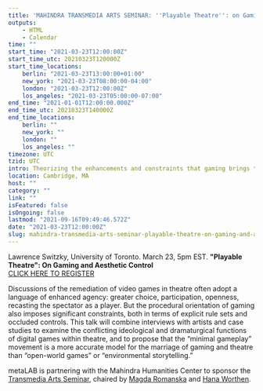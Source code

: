 ```yaml
---
title: 'MAHINDRA TRANSMEDIA ARTS SEMINAR: ''Playable Theatre'': on Gaming and Aesthetic Control'
outputs:
    - HTML
    - Calendar
time: ""
start_time: "2021-03-23T12:00:00Z"
start_time_utc: 20210323T120000Z
start_time_locations:
    berlin: "2021-03-23T13:00:00+01:00"
    new_york: "2021-03-23T08:00:00-04:00"
    london: "2021-03-23T12:00:00Z"
    los_angeles: "2021-03-23T05:00:00-07:00"
end_time: "2021-01-01T12:00:00.000Z"
end_time_utc: 20210323T140000Z
end_time_locations:
    berlin: ""
    new_york: ""
    london: ""
    los_angeles: ""
timezone: UTC
tzid: UTC
intro: Theorizing the enhancements and constraints that gaming brings to theatre.
location: Cambridge, MA
host: ""
category: ""
link: ""
isFeatured: false
isOngoing: false
lastmod: "2021-09-16T09:49:46.572Z"
date: "2021-03-23T12:00:00Z"
slug: mahindra-transmedia-arts-seminar-playable-theatre-on-gaming-and-aesthetic-control
---
```

Lawrence Switzky, University of Toronto. March 23, 5pm EST.
**"Playable Theatre": On Gaming and Aesthetic Control**<br>
[CLICK HERE TO REGISTER](https://harvard.zoom.us/webinar/register/WN_WTjBRM2oRpyoxbL6MAaLgg)

Discussions of the remediation of video games in theatre often adopt a language of enhanced agency: greater choice, participation, openness, recasting the spectator as a player. But the procedural orientation of gaming also imposes significant constraints, both in terms of explicit rule sets and occluded controls. This talk will combine interviews with artists and case studies to examine the conflicting ideological and dramaturgical functions of digital games within theatre, and to propose that the “minimal gameplay” movement is a more accurate model for the marriage of gaming and theatre than “open-world games” or “environmental storytelling.”

metaLAB is partnering with the Mahindra Humanities Center to sponsor the [Transmedia Arts Seminar](https://mahindrahumanities.fas.harvard.edu/transmedia-arts), chaired by [Magda Romanska](https://mahindrahumanities.fas.harvard.edu/people/magda-romanska) and [Hana Worthen](https://mahindrahumanities.fas.harvard.edu/people/hana-worthen).